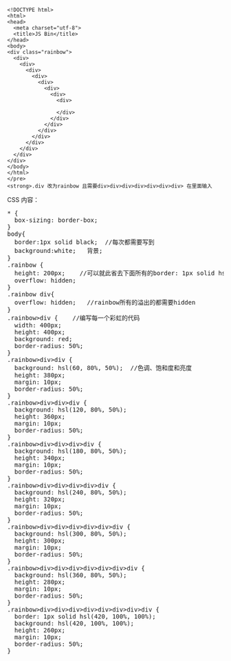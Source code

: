 ```
<!DOCTYPE html>
<html>
<head>
  <meta charset="utf-8">
  <title>JS Bin</title>
</head>
<body>
<div class="rainbow">
  <div>
    <div>
      <div>
        <div>
          <div>
            <div>
              <div>
                <div>

                </div>
              </div>
            </div>
          </div>
        </div>
      </div>
    </div>
  </div>
</div>
</body>
</html>
</pre>
<strong>.div 改为rainbow 且需要div>div>div>div>div>div>div> 在里面输入
```

CSS 内容：

<pre>
* {
  box-sizing: border-box;
}
body{
  border:1px solid black;  //每次都需要写到
  background:white;   背景;
}
.rainbow {
  height: 200px;    //可以就此省去下面所有的border: 1px solid hsl(420, 100%, 100%);
  overflow: hidden;
}
.rainbow div{
  overflow: hidden;   //rainbow所有的溢出的都需要hidden
}
.rainbow>div {    //编写每一个彩虹的代码
  width: 400px;
  height: 400px;
  background: red;
  border-radius: 50%;
}
.rainbow>div>div {
  background: hsl(60, 80%, 50%);  //色调、饱和度和亮度
  height: 380px;
  margin: 10px;
  border-radius: 50%;
}
.rainbow>div>div>div {
  background: hsl(120, 80%, 50%);
  height: 360px;
  margin: 10px;
  border-radius: 50%;
}
.rainbow>div>div>div>div {
  background: hsl(180, 80%, 50%);
  height: 340px;
  margin: 10px;
  border-radius: 50%;
}
.rainbow>div>div>div>div>div {
  background: hsl(240, 80%, 50%);
  height: 320px;
  margin: 10px;
  border-radius: 50%;
}
.rainbow>div>div>div>div>div>div {
  background: hsl(300, 80%, 50%);
  height: 300px;
  margin: 10px;
  border-radius: 50%;
}
.rainbow>div>div>div>div>div>div>div {
  background: hsl(360, 80%, 50%);
  height: 280px;
  margin: 10px;
  border-radius: 50%;
}
.rainbow>div>div>div>div>div>div>div>div {
  border: 1px solid hsl(420, 100%, 100%);
  background: hsl(420, 100%, 100%);
  height: 260px;
  margin: 10px;
  border-radius: 50%;
}
</pre>
